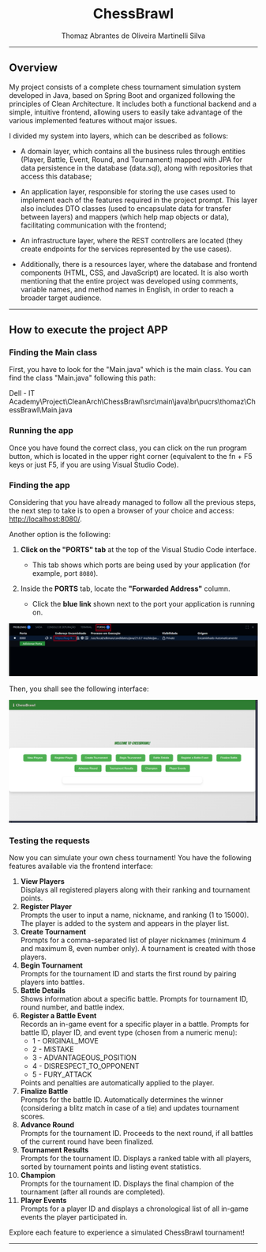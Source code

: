 <h1 align="center">ChessBrawl</h1>

<p align="center"> Thomaz Abrantes de Oliveira Martinelli Silva</p>

---

## Overview
My project consists of a complete chess tournament simulation system developed in Java, based on Spring Boot and organized following the principles of Clean Architecture. It includes both a functional backend and a simple, intuitive frontend, allowing users to easily take advantage of the various implemented features without major issues.

I divided my system into layers, which can be described as follows:

- A domain layer, which contains all the business rules through entities (Player, Battle, Event, Round, and Tournament) mapped with JPA for data persistence in the database (data.sql), along with repositories that access this database;

- An application layer, responsible for storing the use cases used to implement each of the features required in the project prompt. This layer also includes DTO classes (used to encapsulate data for transfer between layers) and mappers (which help map objects or data), facilitating communication with the frontend;

- An infrastructure layer, where the REST controllers are located (they create endpoints for the services represented by the use cases).

- Additionally, there is a resources layer, where the database and frontend components (HTML, CSS, and JavaScript) are located. It is also worth mentioning that the entire project was developed using comments, variable names, and method names in English, in order to reach a broader target audience.

---

## How to execute the project APP
<h3>Finding the Main class</h3>
<p>First, you have to look for the "Main.java" which is the main class. You can find the class "Main.java" following this path: 

Dell - IT Academy\Project\CleanArch\ChessBrawl\src\main\java\br\pucrs\thomaz\ChessBrawl\Main.java

<h3>Running the app</h3>
Once you have found the correct class, you can click on the run program button, which is located in the upper right corner (equivalent to the fn + F5 keys or just F5, if you are using Visual Studio Code).</p>

<h3>Finding the app</h3>
<p>Considering that you have already managed to follow all the previous steps, the next step to take is to open a browser of your choice and access: <a href ="http://localhost:8080/">http://localhost:8080/</a>.</p>

<p>Another option is the following:</p>

1. **Click on the "PORTS" tab** at the top of the Visual Studio Code interface.
   - This tab shows which ports are being used by your application (for example, port `8080`).

2. Inside the **PORTS** tab, locate the **"Forwarded Address"** column.
   - Click the **blue link** shown next to the port your application is running on.

<p align="center">
  <img src="https://github.com/thomazabrantes/Chess-Brawl/blob/main/Dell%20-%20IT%20Academy/Project/CleanArch/ChessBrawl/images/8080.png" alt="port 8080">
</p>

<p>Then, you shall see the following interface:</p>

<p align="center">
  <img src="https://github.com/thomazabrantes/Chess-Brawl/blob/main/Dell%20-%20IT%20Academy/Project/CleanArch/ChessBrawl/images/interfaceChessBrawl.png" alt="image print" alt="image print">
</p>

<h3>Testing the requests</h3>
<p>
Now you can simulate your own chess tournament! You have the following features available via the frontend interface:
</p>

<ol>
  <li><strong>View Players</strong><br>
    Displays all registered players along with their ranking and tournament points.
  </li>

  <li><strong>Register Player</strong><br>
    Prompts the user to input a name, nickname, and ranking (1 to 15000). The player is added to the system and appears in the player list.
  </li>

  <li><strong>Create Tournament</strong><br>
    Prompts for a comma-separated list of player nicknames (minimum 4 and maximum 8, even number only). A tournament is created with those players.
  </li>

  <li><strong>Begin Tournament</strong><br>
    Prompts for the tournament ID and starts the first round by pairing players into battles.
  </li>

  <li><strong>Battle Details</strong><br>
    Shows information about a specific battle. Prompts for tournament ID, round number, and battle index.
  </li>

  <li><strong>Register a Battle Event</strong><br>
    Records an in-game event for a specific player in a battle. Prompts for battle ID, player ID, and event type (chosen from a numeric menu):
    <ul>
      <li>1 - ORIGINAL_MOVE</li>
      <li>2 - MISTAKE</li>
      <li>3 - ADVANTAGEOUS_POSITION</li>
      <li>4 - DISRESPECT_TO_OPPONENT</li>
      <li>5 - FURY_ATTACK</li>
    </ul>
    Points and penalties are automatically applied to the player.
  </li>

  <li><strong>Finalize Battle</strong><br>
    Prompts for the battle ID. Automatically determines the winner (considering a blitz match in case of a tie) and updates tournament scores.
  </li>

  <li><strong>Advance Round</strong><br>
    Prompts for the tournament ID. Proceeds to the next round, if all battles of the current round have been finalized.
  </li>

  <li><strong>Tournament Results</strong><br>
    Prompts for the tournament ID. Displays a ranked table with all players, sorted by tournament points and listing event statistics.
  </li>

  <li><strong>Champion</strong><br>
    Prompts for the tournament ID. Displays the final champion of the tournament (after all rounds are completed).
  </li>

  <li><strong>Player Events</strong><br>
    Prompts for a player ID and displays a chronological list of all in-game events the player participated in.
  </li>
</ol>

<p>
Explore each feature to experience a simulated ChessBrawl tournament!
</p>

---

<p align="center">
</p>

